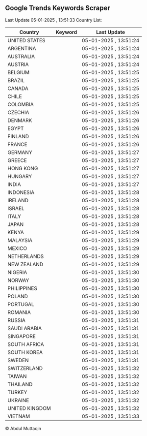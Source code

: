 
## Google Trends Keywords Scraper

Last Update 05-01-2025 , 13:51:33
Country List:

| Country | Keyword | Last Update |
| --- | --- | --- |
| UNITED STATES |  | 05-01-2025 , 13:51:24 |
| ARGENTINA |  | 05-01-2025 , 13:51:24 |
| AUSTRALIA |  | 05-01-2025 , 13:51:24 |
| AUSTRIA |  | 05-01-2025 , 13:51:24 |
| BELGIUM |  | 05-01-2025 , 13:51:25 |
| BRAZIL |  | 05-01-2025 , 13:51:25 |
| CANADA |  | 05-01-2025 , 13:51:25 |
| CHILE |  | 05-01-2025 , 13:51:25 |
| COLOMBIA |  | 05-01-2025 , 13:51:25 |
| CZECHIA |  | 05-01-2025 , 13:51:26 |
| DENMARK |  | 05-01-2025 , 13:51:26 |
| EGYPT |  | 05-01-2025 , 13:51:26 |
| FINLAND |  | 05-01-2025 , 13:51:26 |
| FRANCE |  | 05-01-2025 , 13:51:26 |
| GERMANY |  | 05-01-2025 , 13:51:27 |
| GREECE |  | 05-01-2025 , 13:51:27 |
| HONG KONG |  | 05-01-2025 , 13:51:27 |
| HUNGARY |  | 05-01-2025 , 13:51:27 |
| INDIA |  | 05-01-2025 , 13:51:27 |
| INDONESIA |  | 05-01-2025 , 13:51:28 |
| IRELAND |  | 05-01-2025 , 13:51:28 |
| ISRAEL |  | 05-01-2025 , 13:51:28 |
| ITALY |  | 05-01-2025 , 13:51:28 |
| JAPAN |  | 05-01-2025 , 13:51:28 |
| KENYA |  | 05-01-2025 , 13:51:29 |
| MALAYSIA |  | 05-01-2025 , 13:51:29 |
| MEXICO |  | 05-01-2025 , 13:51:29 |
| NETHERLANDS |  | 05-01-2025 , 13:51:29 |
| NEW ZEALAND |  | 05-01-2025 , 13:51:29 |
| NIGERIA |  | 05-01-2025 , 13:51:30 |
| NORWAY |  | 05-01-2025 , 13:51:30 |
| PHILIPPINES |  | 05-01-2025 , 13:51:30 |
| POLAND |  | 05-01-2025 , 13:51:30 |
| PORTUGAL |  | 05-01-2025 , 13:51:30 |
| ROMANIA |  | 05-01-2025 , 13:51:30 |
| RUSSIA |  | 05-01-2025 , 13:51:31 |
| SAUDI ARABIA |  | 05-01-2025 , 13:51:31 |
| SINGAPORE |  | 05-01-2025 , 13:51:31 |
| SOUTH AFRICA |  | 05-01-2025 , 13:51:31 |
| SOUTH KOREA |  | 05-01-2025 , 13:51:31 |
| SWEDEN |  | 05-01-2025 , 13:51:31 |
| SWITZERLAND |  | 05-01-2025 , 13:51:32 |
| TAIWAN |  | 05-01-2025 , 13:51:32 |
| THAILAND |  | 05-01-2025 , 13:51:32 |
| TURKEY |  | 05-01-2025 , 13:51:32 |
| UKRAINE |  | 05-01-2025 , 13:51:32 |
| UNITED KINGDOM |  | 05-01-2025 , 13:51:32 |
| VIETNAM |  | 05-01-2025 , 13:51:33 |

© Abdul Muttaqin

